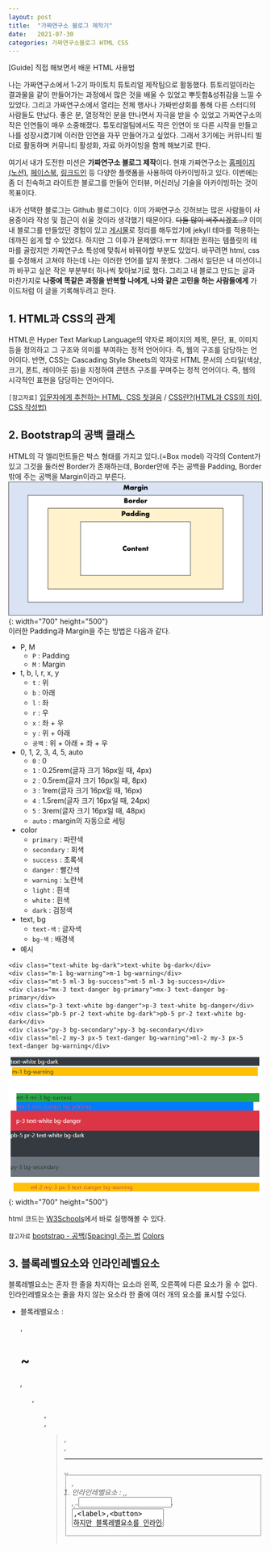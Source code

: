 ```yaml
---
layout: post
title:  "가짜연구소 블로그 제작기"
date:   2021-07-30  
categories: 가짜연구소블로그 HTML CSS 
---
```

[Guide] 직접 해보면서 배운 HTML 사용법

나는 가짜연구소에서 1-2기 파이토치 튜토리얼 제작팀으로 활동했다. 튜토리얼이라는 결과물을 같이 만들어가는 과정에서 많은 것을 배울 수 있었고 뿌듯함&성취감을 느낄 수 있었다. 그리고 가짜연구소에서 열리는 전체 행사나 가짜반상회를 통해 다른 스터디의 사람들도 만났다. 좋은 분, 열정적인 분을 만나면서 자극을 받을 수 있었고 가짜연구소의 작은 인연들이 매우 소중해졌다. 튜토리얼팀에서도 작은 인연이 또 다른 시작을 만들고 나를 성장시켰기에 이러한 인연을 자꾸 만들어가고 싶었다. 그래서 3기에는 커뮤니티 빌더로 활동하며 커뮤니티 활성화, 자료 아카이빙을 함께 해보기로 한다.

여기서 내가 도전한 미션은 **가짜연구소 블로그 제작**이다. 현재 가짜연구소는 [홈페이지(노션)](https://pseudo-lab.com/), [페이스북](https://ko-kr.facebook.com/groups/pseudolab/about/), [링크드인](https://www.linkedin.com/company/pseudolab) 등 다양한 플랫폼을 사용하여 아카이빙하고 있다. 이번에는 좀 더 친숙하고 라이트한 블로그를 만들어 인터뷰, 머신러닝 기술을 아카이빙하는 것이 목표이다. 

내가 선택한 블로그는 Github 블로그이다. 이미 가짜연구소 깃허브는 많은 사람들이 사용중이라 작성 및 접근이 쉬울 것이라 생각했기 때문이다. ~~다들 많이 써주시겠죠...?~~ 이미 내 블로그를 만들었던 경험이 있고 [게시물](https://mmminji.github.io/github.io/jekyll/ruby/2021/02/15/github.io%EB%A7%8C%EB%93%A4%EA%B8%B0.html)로 정리를 해두었기에 jekyll 테마를 적용하는데까진 쉽게 할 수 있었다. 하지만 그 이후가 문제였다.ㅠㅠ 최대한 원하는 템플릿의 테마를 골랐지만 가짜연구소 특성에 맞춰서 바꿔야할 부분도 있었다. 바꾸려면 html, css를 수정해서 고쳐야 하는데 나는 이러한 언어를 알지 못했다. 그래서 일단은 내 미션이니까 바꾸고 싶은 작은 부분부터 하나씩 찾아보기로 했다. 그리고 내 블로그 만드는 글과 마찬가지로 **나중에 똑같은 과정을 반복할 나에게, 나와 같은 고민을 하는 사람들에게** 가이드처럼 이 글을 기록해두려고 한다.  


## 1. HTML과 CSS의 관계
HTML은 Hyper Text Markup Language의 약자로 페이지의 제목, 문단, 표, 이미지 등을 정의하고 그 구조와 의미를 부여하는 정적 언어이다. 즉, 웹의 구조를 담당하는 언어이다.
반면, CSS는 Cascading Style Sheets의 약자로 HTML 문서의 스타일(색상, 크기, 폰트, 레이아웃 등)을 지정하여 콘텐츠 구조를 꾸며주는 정적 언어이다. 즉, 웹의 시각적인 표현을 담당하는 언어이다.

`[참고자료]` [입문자에게 추천하는 HTML, CSS 첫걸음](https://heropy.blog/2019/04/24/html-css-starter/) / [CSS란?(HTML과 CSS의 차이, CSS 작성법)](https://aboooks.tistory.com/49)

## 2. Bootstrap의 공백 클래스
HTML의 각 엘리먼트들은 박스 형태를 가지고 있다.(=Box model) 각각의 Content가 있고 그것을 둘러싼 Border가 존재하는데, Border안에 주는 공백을 Padding, Border밖에 주는 공백을 Margin이라고 부른다.  
![](https://github.com/mmminji/mmminji.github.io/blob/main/assets/post_pics/boxmodel.png?raw=true){: width="700" height="500"}  
이러한 Padding과 Margin을 주는 방법은 다음과 같다.
- P, M
    - `P` : Padding
    - `M` : Margin
- t, b, l, r, x, y
    - `t` : 위
    - `b` : 아래
    - `l` : 좌
    - `r` : 우
    - `x` : 좌 + 우
    - `y` : 위 + 아래
    - `공백` : 위 + 아래 + 좌 + 우
- 0, 1, 2, 3, 4, 5, auto
    - `0` : 0
    - `1` : 0.25rem(글자 크기 16px일 때, 4px)
    - `2` : 0.5rem(글자 크기 16px일 때, 8px)
    - `3` : 1rem(글자 크기 16px일 때, 16px)
    - `4` : 1.5rem(글자 크기 16px일 때, 24px)
    - `5` : 3rem(글자 크기 16px일 때, 48px)
    - `auto` : margin의 자동으로 세팅
- color
    - `primary` : 파란색
    - `secondary` : 회색
    - `success` : 초록색
    - `danger` : 빨간색
    - `warning` : 노란색
    - `light` : 흰색
    - `white` : 흰색
    - `dark` : 검정색
- text, bg
    - `text-색` : 글자색
    - `bg-색` : 배경색
- 예시  
```
<div class="text-white bg-dark">text-white bg-dark</div>
<div class="m-1 bg-warning">m-1 bg-warning</div>
<div class="mt-5 ml-3 bg-success">mt-5 ml-3 bg-success</div>
<div class="mx-3 text-danger bg-primary">mx-3 text-danger bg-primary</div>
<div class="p-3 text-white bg-danger">p-3 text-white bg-danger</div>
<div class="pb-5 pr-2 text-white bg-dark">pb-5 pr-2 text-white bg-dark</div>
<div class="py-3 bg-secondary">py-3 bg-secondary</div>
<div class="ml-2 my-3 px-5 text-danger bg-warning">ml-2 my-3 px-5 text-danger bg-warning</div>
```
![](https://github.com/mmminji/mmminji.github.io/blob/main/assets/post_pics/bootstrap.PNG?raw=true){: width="700" height="500"}

html 코드는 [W3Schools](https://www.w3schools.com/css/tryit.asp?filename=trycss_default)에서 바로 실행해볼 수 있다.

`참고자료` [bootstrap - 공백(Spacing) 주는 법](https://velog.io/@leyuri/Bootstrap-%EA%B3%B5%EB%B0%B1Spacing-%EC%A3%BC%EB%8A%94-%EB%B2%95-mt-mb-ml-mr-mx-my-pt-pb-pl-pr-px-py)  [Colors](https://getbootstrap.com/docs/4.0/utilities/colors/)

## 3. 블록레벨요소와 인라인레벨요소
블록레벨요소는 혼자 한 줄을 차지하는 요소라 왼쪽, 오른쪽에 다른 요소가 올 수 없다. 인라인레벨요소는 줄을 차지 않는 요소라 한 줄에 여러 개의 요소를 표시할 수있다.
- 블록레벨요소 : <P>,<H1>~<H6>,<ul>,<ol>,<div>,<blockquote>,<form>,<hr>,<table>,<fieldset>,<address>
- 인라인레벨요소 : <img>,<object>,<br>,<sub>,<sup>,<span>,<input>,<textarea>,<label>,<button>
하지만 블록레벨요소를 인라인레벨요소처럼 바꿀 수 있다. 즉 <H1> 옆에 <span> 을 넣게 할 수 있다. 방법은 아래 코드이다.  
```
<H1>블록레벨요소</H1>
<span class="ml-3">인라인레벨요소</span>
<hr class="my-2">  <!-- 수평선 긋기 -->
<H1 style="display:inline">블록레벨요소</H1>
<span class="ml-3">인라인레벨요소</span>
```
![](https://github.com/mmminji/mmminji.github.io/blob/main/assets/post_pics/block-inline.PNG?raw=true){: width="500" height="300"}

`참고자료` [css와 박스모델](https://myetc.tistory.com/18)

## 4. 태그
태그는 HTML 문서를 구성하는 구조와 형태를 표현하는 문법적인 요소이다.
- `<div> </div>` : 영역을 바꿈
- `<p> </p>` : 문단을 바꿈
- `<br />` : 줄을 바꿈
- `<span> </span>` : 적용 범위를 바꿈  
```
1번 영역<div>2번 영역</div>
<hr class="my-2">
<p>1번 문단</p><p>2번 문단</p>
<hr class="my-2">
1번 문장<br />2번 문장
<hr class="my-2">
1번 범위<span>2번 범위</span>
```
![](https://github.com/mmminji/mmminji.github.io/blob/main/assets/post_pics/tag.PNG?raw=true){: width="500" height="400"}

추가로 `<a>`태그는 하이퍼링크를 걸어주는 태그이다. 직접 절대주소를 명시할 수도 있고, #으로 페이지 최상단으로 이동할 수도 있다.  
```
<a href="https://www.linkedin.com/in/mmminji/">강민지 링크드인 프로필</a>
<a href="#">클릭</a>
```

`참고자료` [<a> 태그의 href 속성](http://tcpschool.com/html-tag-attrs/a-href)